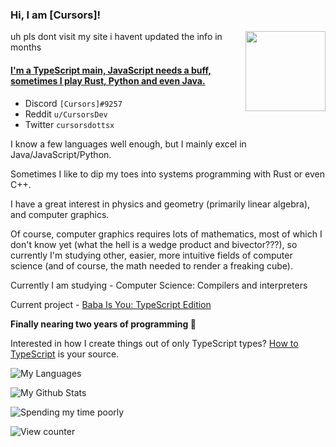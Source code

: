 ### Hi, I am \[Cursors\]!
<img align="right" width="128" height="128" src="invertme.png" />

uh pls dont visit my site i havent updated the info in months

#### [I'm a TypeScript main, JavaScript needs a buff, sometimes I play Rust, Python and even Java.](https://cursorsdottsx.github.io/)

- Discord `[Cursors]#9257`
- Reddit `u/CursorsDev`
- Twitter `cursorsdottsx`

I know a few languages well enough, but I mainly excel in Java/JavaScript/Python.

Sometimes I like to dip my toes into systems programming with Rust or even C++.

I have a great interest in physics and geometry (primarily linear algebra), and computer graphics.

Of course, computer graphics requires lots of mathematics, most of which I don't know yet (what the hell is a wedge product and bivector???),
so currently I'm studying other, easier, more intuitive fields of computer science (and of course, the math needed to render a freaking cube).

Currently I am studying - Computer Science: Compilers and interpreters

Current project - [Baba Is You: TypeScript Edition](https://github.com/cursorsdottsx/babaisyou)

**Finally nearing two years of programming :tada:**

Interested in how I create things out of only TypeScript types? [How to TypeScript](https://cursorsdottsx.github.io/how-to-typescript) is your source.

![My Languages](https://github-readme-stats.vercel.app/api/top-langs/?username=cursorsdottsx&layout=compact&theme=dark&count_private=true&langs_count=6&hide=html,css,nearley&exclude_repo=ts-parse-number,ts-code-dump,ts-regex-engine,ts-parse-css,ts-validate-parentheses,ts-brainfuck-interpreter,ts-metasyntax-parser,ts-minimax,window-system,z,x,o,i,f,c,s,v,t,l,h,e)

![My Github Stats](https://github-readme-stats.vercel.app/api?username=cursorsdottsx&count_private=true&show_icons=true&theme=dark)

![Spending my time poorly](https://github-readme-stats.vercel.app/api/wakatime?username=cursorsdottsx&layout=compact)

![View counter](https://komarev.com/ghpvc/?username=cursorsdottsx&color=00DDDB)
